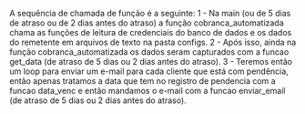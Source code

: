 A sequência de chamada de função é a seguinte:
1 - Na main (ou de 5 dias de atraso ou de 2 dias antes do atraso) a função cobranca_automatizada chama as funções de leitura de credenciais do banco de dados e os dados do remetente em arquivos de texto na pasta configs.
2 - Após isso, ainda na função cobranca_automatizada os dados seram capturados com a funcao get_data (de atraso de 5 dias ou 2 dias antes do atraso).
3 - Teremos então um loop para enviar um e-mail para cada cliente que está com pendência, então apenas tratamos a data que tem no registro de pendencia com a funcao data_venc e então mandamos o e-mail com a funcao enviar_email (de atraso de 5 dias ou 2 dias antes do atraso).